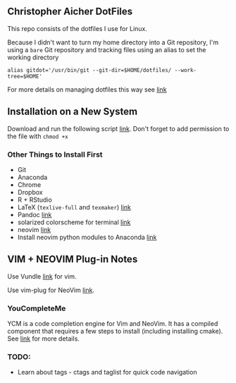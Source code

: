 ## Christopher Aicher DotFiles

This repo consists of the dotfiles I use for Linux.

Because I didn't want to turn my home directory into a Git repository, I'm using a `bare` Git repository and tracking files using an alias to set the working directory
```
alias gitdot='/usr/bin/git --git-dir=$HOME/dotfiles/ --work-tree=$HOME'
```

For more details on managing dotfiles this way see
[link](https://developer.atlassian.com/blog/2016/02/best-way-to-store-dotfiles-git-bare-repo/)


## Installation on a New System

Download and run the following script [link](https://gist.github.com/aicherc/8fd82fd29549135194bed3aa7d2d6484#file-dotfiles_install-sh).
Don't forget to add permission to the file with `chmod +x`

### Other Things to Install First
* Git
* Anaconda
* Chrome
* Dropbox
* R + RStudio
* LaTeX (`texlive-full` and `texmaker`) [link](https://help.ubuntu.com/community/LaTeX)
* Pandoc [link](http://pandoc.org/installing.html)
* solarized colorscheme for terminal [link](https://github.com/Anthony25/gnome-terminal-colors-solarized)
* neovim [link](https://github.com/neovim/neovim/wiki/Installing-Neovim)
* Install neovim python modules to Anaconda [link](https://neovim.io/doc/user/provider.html#provider-python)


## VIM + NEOVIM Plug-in Notes
Use Vundle [link](https://github.com/VundleVim/Vundle.vim) for vim.

Use vim-plug for NeoVim [link](https://github.com/junegunn/vim-plug/blob/master/plug.vim).


### YouCompleteMe
YCM is a code completion engine for Vim and NeoVim.
It has a compiled component that requires a few steps to install (including installing cmake).
See [link](https://github.com/Valloric/YouCompleteMe) for more details.


### TODO:

* Learn about tags - ctags and taglist for quick code navigation
